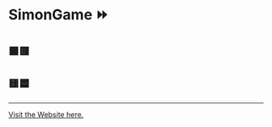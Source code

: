 # SimonGame ⏩
## 🟩🟥
## 🟨🟦
<hr>
<a href = "https://mahiprasad.github.io/SimonGame/"> Visit the Website here. </a>
